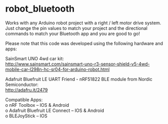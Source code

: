 # robot_bluetooth

Works with any Arduino robot project with a right / left motor drive system. Just change the pin values to match your project and the directional commands to match your Bluetooth app and you are good to go!

Please note that this code was developed using the following hardware and apps:

SainSmart UNO 4wd car kit:  
http://www.sainsmart.com/sainsmart-uno-r3-sensor-shield-v5-4wd-mobile-car-l298n-hc-sr04-for-arduino-robot.html

Adafruit Bluefruit LE UART Friend - nRF51822 BLE module from Nordic Semiconductor:  
http://adafru.it/2479

Compatible Apps:  
o nRF Toolbox – IOS & Android  
o Adafruit Bluefruit LE Connect – IOS & Android  
o BLEJoyStick – IOS
